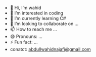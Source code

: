 - 👋 Hi, I’m wahid
- 👀 I’m interested in coding
- 🌱 I’m currently learning C#
- 💞️ I’m looking to collaborate on ...
- 📫 How to reach me ...
- 😄 Pronouns: ...
- ⚡ Fun fact: ...
- conatct: abdullwahidnajafi@gmail.com

<!---
wahid-git200/wahid-git200 is a ✨ special ✨ repository because its `README.md` (this file) appears on your GitHub profile.
You can click the Preview link to take a look at your changes.
--->
